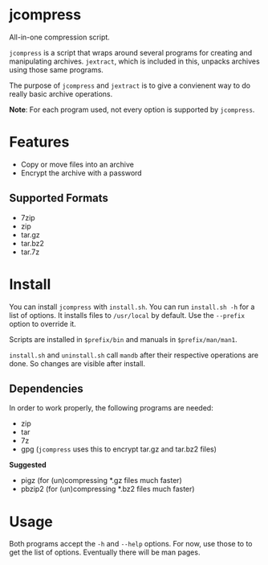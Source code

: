 # jcompress

All-in-one compression script.

`jcompress` is a script that wraps around several programs for creating
and manipulating archives. `jextract`, which is included in this, unpacks
archives using those same programs.

The purpose of `jcompress` and `jextract` is to give a convienent way to
do really basic archive operations.

**Note**:
For each program used, not every option is supported by
`jcompress`.

# Features

* Copy or move files into an archive
* Encrypt the archive with a password

## Supported Formats

* 7zip
* zip
* tar.gz
* tar.bz2
* tar.7z

# Install

You can install `jcompress` with `install.sh`. You can run `install.sh -h`
for a list of options.
It installs files to `/usr/local` by default. Use the `--prefix` option to
override it.

Scripts are installed in `$prefix/bin` and manuals in `$prefix/man/man1`.

`install.sh` and `uninstall.sh` call `mandb` after their respective
operations are done. So changes are visible after install.

## Dependencies

In order to work properly, the following programs are needed:

* zip
* tar
* 7z
* gpg (`jcompress` uses this to encrypt tar.gz and tar.bz2 files)

**Suggested**

* pigz (for (un)compressing *.gz files much faster)
* pbzip2 (for (un)compressing *.bz2 files much faster)

# Usage

Both programs accept the `-h` and `--help` options. For now, use those to
to get the list of options. Eventually there will be man pages.
